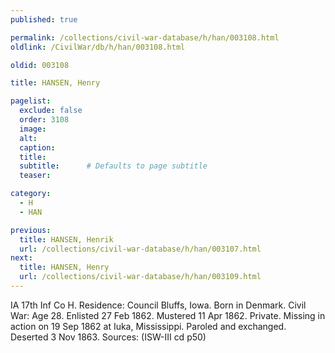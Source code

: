 ```yaml
---
published: true

permalink: /collections/civil-war-database/h/han/003108.html
oldlink: /CivilWar/db/h/han/003108.html

oldid: 003108

title: HANSEN, Henry

pagelist:
  exclude: false
  order: 3108
  image: 
  alt:
  caption:
  title:
  subtitle:      # Defaults to page subtitle
  teaser:

category: 
  - H 
  - HAN

previous:
  title: HANSEN, Henrik
  url: /collections/civil-war-database/h/han/003107.html  
next:
  title: HANSEN, Henry
  url: /collections/civil-war-database/h/han/003109.html   
---
```

IA 17th Inf Co H. Residence: Council Bluffs, Iowa. Born in Denmark. Civil War: Age 28. Enlisted 27 Feb 1862. Mustered 11 Apr 1862. Private. Missing in action on 19 Sep 1862 at Iuka, Mississippi. Paroled and exchanged. Deserted 3 Nov 1863. Sources: (ISW-III cd p50)
